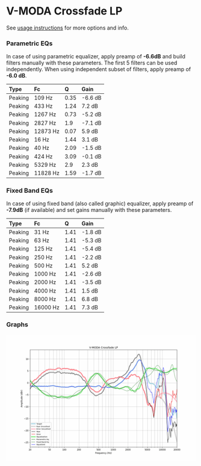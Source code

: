 # V-MODA Crossfade LP
See [usage instructions](https://github.com/jaakkopasanen/AutoEq#usage) for more options and info.

### Parametric EQs
In case of using parametric equalizer, apply preamp of **-6.6dB** and build filters manually
with these parameters. The first 5 filters can be used independently.
When using independent subset of filters, apply preamp of **-6.0 dB**.

| Type    | Fc       |    Q | Gain    |
|:--------|:---------|:-----|:--------|
| Peaking | 109 Hz   | 0.35 | -6.6 dB |
| Peaking | 433 Hz   | 1.24 | 7.2 dB  |
| Peaking | 1267 Hz  | 0.73 | -5.2 dB |
| Peaking | 2827 Hz  | 1.9  | -7.1 dB |
| Peaking | 12873 Hz | 0.07 | 5.9 dB  |
| Peaking | 16 Hz    | 1.44 | 3.1 dB  |
| Peaking | 40 Hz    | 2.09 | -1.5 dB |
| Peaking | 424 Hz   | 3.09 | -0.1 dB |
| Peaking | 5329 Hz  | 2.9  | 2.3 dB  |
| Peaking | 11828 Hz | 1.59 | -1.7 dB |

### Fixed Band EQs
In case of using fixed band (also called graphic) equalizer, apply preamp of **-7.9dB**
(if available) and set gains manually with these parameters.

| Type    | Fc       |    Q | Gain    |
|:--------|:---------|:-----|:--------|
| Peaking | 31 Hz    | 1.41 | -1.8 dB |
| Peaking | 63 Hz    | 1.41 | -5.3 dB |
| Peaking | 125 Hz   | 1.41 | -5.4 dB |
| Peaking | 250 Hz   | 1.41 | -2.2 dB |
| Peaking | 500 Hz   | 1.41 | 5.2 dB  |
| Peaking | 1000 Hz  | 1.41 | -2.6 dB |
| Peaking | 2000 Hz  | 1.41 | -3.5 dB |
| Peaking | 4000 Hz  | 1.41 | 1.5 dB  |
| Peaking | 8000 Hz  | 1.41 | 6.8 dB  |
| Peaking | 16000 Hz | 1.41 | 7.3 dB  |

### Graphs
![](./V-MODA%20Crossfade%20LP.png)